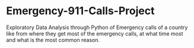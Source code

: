 # Emergency-911-Calls-Project
Exploratory Data Analysis through Python of Emergency calls of a country like from where they get most of the emergency calls, at what time most and what is the most common reason.
